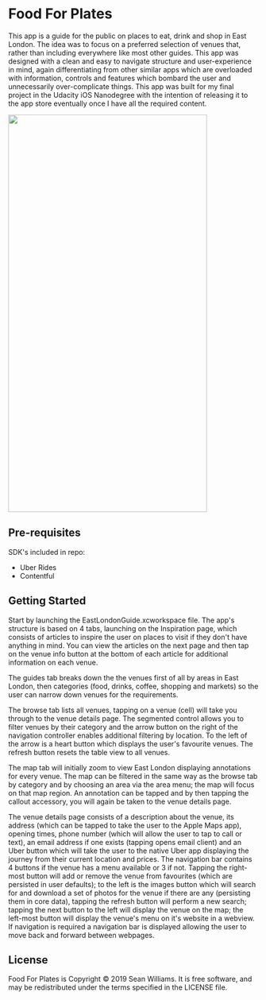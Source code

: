 # Food For Plates 

This app is a guide for the public on places to eat, drink and shop in East London. The idea was to focus on a preferred selection of venues that, rather than including everywhere like most other guides. This app was designed with a clean and easy to navigate structure and user-experience in mind, again differentiating from other similar apps which are overloaded with information, controls and features which bombard the user and unnecessarily over-complicate things. This app was built for my final project in the Udacity iOS Nanodegree with the intention of releasing it to the app store eventually once I have all the required content.

<img align="center" src="Gifs/gif1.gif" data-canonical-src="gifs/gif1.gif" width="400" height="800" />

## Pre-requisites

SDK's included in repo:

- Uber Rides
- Contentful

## Getting Started

Start by launching the EastLondonGuide.xcworkspace file. The app's structure is based on 4 tabs, launching on the Inspiration page, which consists of articles to inspire the user on places to visit if they don't have anything in mind. You can view the articles on the next page and then tap on the venue info button at the bottom of each article for additional information on each venue.

The guides tab breaks down the the venues first of all by areas in East London, then categories (food, drinks, coffee, shopping and markets) so the user can narrow down venues for the requirements. 

The browse tab lists all venues, tapping on a venue (cell) will take you through to the venue details page. The segmented control allows you to filter venues by their category and the arrow button on the right of the navigation controller enables additional filtering by location. To the left of the arrow is a heart button which displays the user's favourite venues. The refresh button resets the table view to all venues.

The map tab will initially zoom to view East London displaying annotations for every venue. The map can be filtered in the same way as the browse tab by category and by choosing an area via the area menu; the map will focus on that map region. An annotation can be tapped and by then tapping the callout accessory, you will again be taken to the venue details page.

The venue details page consists of a description about the venue, its address (which can be tapped to take the user to the Apple Maps app), opening times, phone number (which will allow the user to tap to call or text), an email address if one exists (tapping opens email client) and an Uber button which will take the user to the native Uber app displaying the journey from their current location and prices. The navigation bar contains 4 buttons if the venue has a menu available or 3 if not. Tapping the right-most button will add or remove the venue from favourites (which are persisted in user defaults); to the left is the images button which will search for and download a set of photos for the venue if there are any (persisting them in core data), tapping the refresh button will perform a new search; tapping the next button to the left will display the venue on the map; the left-most button will display the venue's menu on it's website in a webview. If navigation is required a navigation bar is displayed allowing the user to move back and forward between webpages. 

## License

Food For Plates is Copyright © 2019 Sean Williams. It is free software, and may be redistributed under the terms specified in the LICENSE file. 

